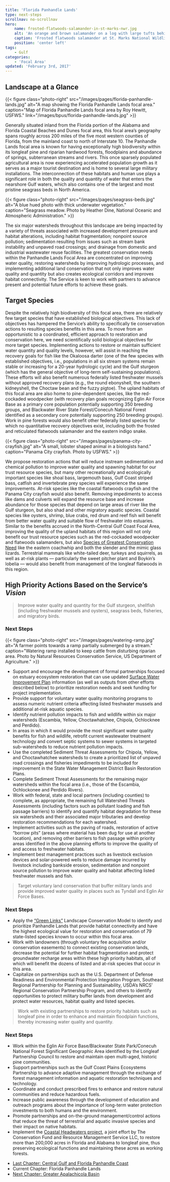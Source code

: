 ```yaml
---
title: 'Florida Panhandle Lands'
type: next-steps
scrollnav: no-scrollnav
hero:
    name: frosted-flatwoods-salamander-in-st-marks-nwr.jpg
    alt: 'An orange and brown salamander on a log with large tufts behind it''s eyes.'
    caption: 'Frosted flatwoods salamander at St. Marks National Wildlife Refuge. Photo by US Geological Service.'
    position: 'center left'
tags:
    - Gulf
categories:
    - 'Focal Area'
updated: 'February 3rd, 2017'
---
```


## Landscape at a Glance

{{< figure class="photo-right" src="/images/pages/florida-panhandle-lands.jpg" alt="A map showing the Florida Panhandle Lands focal area." caption="Map of Florida Panhandle Lands focal area by Roy Hewitt, USFWS." link="/images/bpus/florida-panhandle-lands.jpg" >}}

Generally situated inland from the Florida portion of the Alabama and Florida Coastal Beaches and Dunes focal area, this focal area’s geography spans roughly across 200 miles of the five most western counties of Florida, from the mainland coast to north of Interstate 10\. The Panhandle Lands focal area is known for having exceptionally high biodiversity within its longleaf pine and riparian hardwood forests, floodplains and abundance of springs, subterranean streams and rivers. This once sparsely populated agricultural area is now experiencing accelerated population growth as it serves as a major tourist destination and is home to several large military installations. The interconnection of these habitats and human use plays a significant role in both the quality and quantity of water that enters the nearshore Gulf waters, which also contains one of the largest and most pristine seagrass beds in North America.

{{< figure class="photo-right" src="/images/pages/seagrass-beds.jpg" alt="A blue hued photo with thick underwater vegetation." caption="Seagrass meadow. Photo by Heather Dine, National Oceanic and Atmospheric Administration." >}}

The six major watersheds throughout this landscape are being impacted by a variety of threats associated with increased development pressure and habitat alterations, including habitat fragmentation; nonpoint source pollution; sedimentation resulting from issues such as stream bank instability and unpaved road crossings; and drainage from domestic and industrial wastewater reuse facilities. The greatest conservation needs within the Panhandle Lands Focal Area are concentrated on improving water quality, restoring watersheds by improving hydrologic processes, and implementing additional land conservation that not only improves water quality and quantity but also creates ecological corridors and improves habitat connectivity. The Service is keen to work with partners to advance present and potential future efforts to achieve these goals.

## Target Species

Despite the relatively high biodiversity of this focal area, there are relatively few target species that have established biological objectives. This lack of objectives has hampered the Service’s ability to specifically tie conservation actions to resulting species benefits in this area. To move from an opportunistic to a coordinated, efficient approach to restoration and conservation here, we need scientifically solid biological objectives for more target species. Implementing actions to restore or maintain sufficient water quantity and quality levels, however, will assist in reaching the recovery goals for fish like the Okaloosa darter (one of the few species with established objectives, i.e., populations in all six stream systems remain stable or increasing for a 20-year hydrologic cycle) and the Gulf sturgeon (which has the general objective of long-term self-sustaining populations). These efforts will also benefit numerous federally listed freshwater mussels without approved recovery plans (e.g., the round ebonyshell, the southern kidneyshell, the Choctaw bean and the fuzzy pigtoe). The upland habitats of this focal area are also home to pine-dependent species, like the red-cockaded woodpecker (with recovery plan goals recognizing Eglin Air Force Base as a primary core population potentially supporting 350 breeding groups, and Blackwater River State Forest/Conecuh National Forest identified as a secondary core potentially supporting 250 breeding groups). Work in pine forests would also benefit other federally listed species for which no quantitative recovery objectives exist, including both the frosted and reticulated flatwoods salamander and the eastern indigo snake.

{{< figure class="photo-right" src="/images/pages/panama-city-crayfish.jpg" alt="A small, lobster shaped animal in a biologists hand." caption="Panama City crayfish. Photo by USFWS." >}}

We propose restoration actions that will reduce instream sedimentation and chemical pollution to improve water quality and spawning habitat for our trust resource species, but many other recreationally and ecologically important species like shoal bass, largemouth bass, Gulf Coast striped bass, catfish and invertebrate prey species will experience the same improvements. At-risk species like the coastal flatwoods crayfish and the Panama City crayfish would also benefit. Removing impediments to access like dams and culverts will expand the resource base and increase abundance for those species that depend on large areas of river like the Gulf sturgeon, but also shad and other migratory aquatic species. Coastal species like oysters, shrimp, blue crabs, red drum and reef fish will benefit from better water quality and suitable flow of freshwater into estuaries. Similar to the benefits accrued in the North-Central Gulf Coast Focal Area, improving the quality of the upland habitats of this region will not only benefit our trust resource species such as the red-cockaded woodpecker and flatwoods salamanders, but also [Species of Greatest Conservation Need](http://myfwc.com/media/134694/Legacy_SGCN.pdf) like the eastern coachwhip and both the slender and the mimic glass lizards. Terrestrial mammals like white-tailed deer, turkeys and squirrels, as well as at-risk plants — particularly the sweet pitcher plant and Boykin’s lobelia — would also benefit from management of the longleaf flatwoods in this region.

## High Priority Actions Based on the Service’s _Vision_

> Improve water quality and quantity for the Gulf sturgeon, shellfish (including freshwater mussels and oysters), seagrass beds, fisheries, and migratory birds.

### Next Steps

{{< figure class="photo-right" src="/images/pages/watering-ramp.jpg" alt="A farmer points towards a ramp partially submerged by a stream." caption="Watering ramp installed to keep cattle from disturbing riparian area. Photo by Natural Resources Conservation Service, US Department of Agriculture." >}}

*   Support and encourage the development of formal partnerships focused on estuary ecosystem restoration that can use updated [Surface Water Improvement Plan](https://www.swfwmd.state.fl.us/projects/swim/) information (as well as outputs from other efforts described below) to prioritize restoration needs and seek funding for project implementation.
*   Provide support for voluntary water quality monitoring programs to assess numeric nutrient criteria affecting listed freshwater mussels and additional at-risk aquatic species.
*   Identify nutrient pollution impacts to fish and wildlife within six major watersheds (Escambia, Yellow, Choctawhatchee, Chipola, Ochlocknee and Perdido).
*   In areas in which it would provide the most significant water quality benefits for fish and wildlife, retrofit current wastewater treatment technology and convert septic systems to sewer systems in targeted sub-watersheds to reduce nutrient pollution impacts.
*   Use the completed Sediment Threat Assessments for Chipola, Yellow, and Choctawhatchee watersheds to create a prioritized list of unpaved road crossings and fisheries impediments to be included for improvement in the State Water Management District Basin Restoration Plans.
*   Complete Sediment Threat Assessments for the remaining major watersheds within the focal area (i.e., those of the Escambia, Ochlockonee and Perdido Rivers).
*   Work with federal, state and local partners (including counties) to complete, as appropriate, the remaining full Watershed Threats Assessments (including factors such as pollutant loading and fish passage barriers) to identify and quantify habitat degradation for these six watersheds and their associated major tributaries and develop restoration recommendations for each watershed.
*   Implement activities such as the paving of roads, restoration of active “borrow pits” (areas where material has been dug for use at another location), and removing other barriers to fish passage within priority areas identified in the above planning efforts to improve the quality of and access to freshwater habitats.
*   Implement best management practices such as livestock exclusion devices and solar-powered wells to reduce damage incurred by livestock including bankside erosion, sedimentation and nonpoint source pollution to improve water quality and habitat affecting listed freshwater mussels and fish.

> Target voluntary land conservation that buffer military lands and provide improved water quality in places such as Tyndall and Eglin Air Force Bases.

### Next Steps

*   Apply the [“Green Links”](http://www.fws.gov/panamacity/greenlinks.html) Landscape Conservation Model to identify and prioritize Panhandle Lands that provide habitat connectivity and have the highest ecological value for restoration and conservation of 79 state-listed species known to occur within this focal area.
*   Work with landowners (through voluntary fee acquisition and/or conservation easements) to connect existing conservation lands, decrease the potential for further habitat fragmentation and protect groundwater recharge areas within these high priority habitats, all of which will benefit the dozens of listed and at-risk species that occur in this area.
*   Capitalize on partnerships such as the U.S. Department of Defense Readiness and Environmental Protection Integration Program, Southeast Regional Partnership for Planning and Sustainability, USDA’s NRCS’ Regional Conservation Partnership Program, and others to identify opportunities to protect military buffer lands from development and protect water resources, habitat quality and listed species.

> Work with existing partnerships to restore priority habitats such as longleaf pine in order to enhance and maintain floodplain functions, thereby increasing water quality and quantity.

### Next Steps

*   Work within the Eglin Air Force Base/Blackwater State Park/Conecuh National Forest Significant Geographic Area identified by the Longleaf Partnership Council to restore and maintain open multi-aged, historic pine communities.
*   Support partnerships such as the Gulf Coast Plains Ecosystems Partnership to advance adaptive management through the exchange of forest management information and aquatic restoration techniques and technology.
*   Coordinate and conduct prescribed fires to enhance and restore natural communities and reduce hazardous fuels.
*   Increase public awareness through the development of education and outreach programs about the importance of long-term water protection investments to both humans and the environment.
*   Promote partnerships and on-the-ground management/control actions that reduce the threat of terrestrial and aquatic invasive species and their impact on native habitats.
*   Implement the [Coastal Headwaters project](http://www.conservationfund.org/projects/coastal-headwaters-forest-longleaf-conservation-and-restoration), a joint effort by The Conservation Fund and Resource Management Service LLC, to restore more than 200,000 acres in Florida and Alabama to longleaf pine, thus preserving ecological functions and maintaining these acres as working forests.

<ul class="chapter-links">
  <li class="last-chapter"><a href="../central-gulf-and-florida-panhandle-coast">Last Chapter: Central Gulf and Florida Panhandle Coast</a></li>
  <li class="current-chapter"><span>Current Chapter: Florida Panhandle Lands</span></li>
  <li class="next-chapter"><a href="../greater-apalachicola-basin">Next Chapter: Greater Apalachicola Basin</a></li>
</ul>
